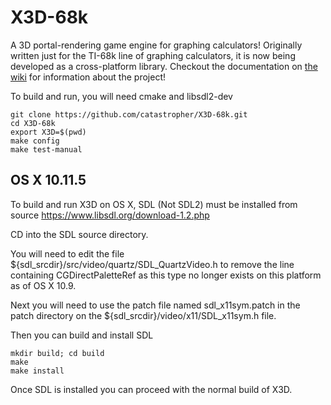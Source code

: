 # X3D-68k
A 3D portal-rendering game engine for graphing calculators! Originally written just for the TI-68k line of graphing calculators, it is now being developed as a cross-platform library. Checkout the documentation on [the wiki](https://github.com/catastropher/X3D-68k/wiki) for information about the project!

To build and run, you will need cmake and libsdl2-dev

```
git clone https://github.com/catastropher/X3D-68k.git
cd X3D-68k
export X3D=$(pwd)
make config
make test-manual
```



## OS X 10.11.5

To build and run X3D on OS X, SDL (Not SDL2) must be installed from source
	https://www.libsdl.org/download-1.2.php

CD into the SDL source directory.

You will need to edit the file ${sdl_srcdir}/src/video/quartz/SDL_QuartzVideo.h 
to remove the line containing CGDirectPaletteRef as this type no longer exists
on this platform as of OS X 10.9.

Next you will need to use the patch file named sdl_x11sym.patch in the patch directory on 
the ${sdl_srcdir}/video/x11/SDL_x11sym.h file.

Then you can build and install SDL

```
mkdir build; cd build
make
make install
```

Once SDL is installed you can proceed with the normal build of X3D.

